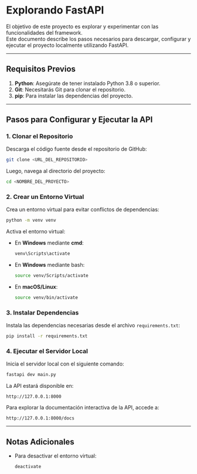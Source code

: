 # Explorando FastAPI

El objetivo de este proyecto es explorar y experimentar con las funcionalidades del framework.  
Este documento describe los pasos necesarios para descargar, configurar y ejecutar el proyecto localmente utilizando FastAPI.

---

## Requisitos Previos

1. **Python**: Asegúrate de tener instalado Python 3.8 o superior.
2. **Git**: Necesitarás Git para clonar el repositorio.
3. **pip**: Para instalar las dependencias del proyecto.

---

## Pasos para Configurar y Ejecutar la API

### 1. Clonar el Repositorio

Descarga el código fuente desde el repositorio de GitHub:

```bash
git clone <URL_DEL_REPOSITORIO>
```

Luego, navega al directorio del proyecto:

```bash
cd <NOMBRE_DEL_PROYECTO>
```

### 2. Crear un Entorno Virtual

Crea un entorno virtual para evitar conflictos de dependencias:

```bash
python -m venv venv
```

Activa el entorno virtual:

- En **Windows** mediante **cmd**:
  ```bash
  venv\Scripts\activate
  ```
- En **Windows** mediante bash:
  ```bash
  source venv/Scripts/activate
  ```
- En **macOS/Linux**:
  ```bash
  source venv/bin/activate
  ```

### 3. Instalar Dependencias

Instala las dependencias necesarias desde el archivo `requirements.txt`:

```bash
pip install -r requirements.txt
```

### 4. Ejecutar el Servidor Local

Inicia el servidor local con el siguiente comando:

```bash
fastapi dev main.py
```

La API estará disponible en:

```
http://127.0.0.1:8000
```

Para explorar la documentación interactiva de la API, accede a:

```
http://127.0.0.1:8000/docs
```

---

## Notas Adicionales

- Para desactivar el entorno virtual:

  ```bash
  deactivate
  ```
